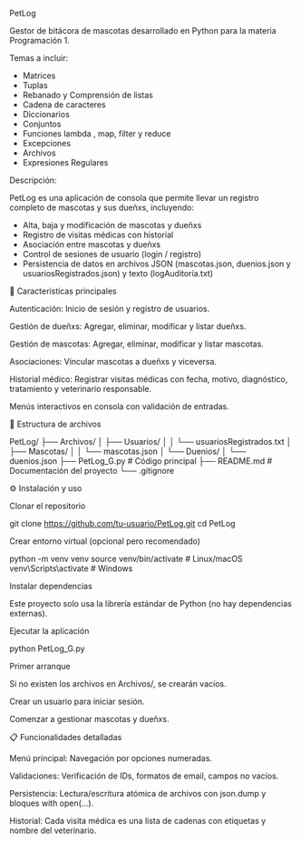 PetLog

Gestor de bitácora de mascotas desarrollado en Python para la materia Programación 1.

Temas a incluir:
- Matrices
- Tuplas
- Rebanado y Comprensión de listas
- Cadena de caracteres
- Diccionarios
- Conjuntos
- Funciones lambda , map, filter y reduce
- Excepciones
- Archivos
- Expresiones Regulares

Descripción:

PetLog es una aplicación de consola que permite llevar un registro completo de mascotas y sus dueñxs, incluyendo:
- Alta, baja y modificación de mascotas y dueñxs
- Registro de visitas médicas con historial
- Asociación entre mascotas y dueñxs
- Control de sesiones de usuario (login / registro)
- Persistencia de datos en archivos JSON (mascotas.json, duenios.json y usuariosRegistrados.json) y texto (logAuditoría.txt)

🚀 Características principales

Autenticación: Inicio de sesión y registro de usuarios.

Gestión de dueñxs: Agregar, eliminar, modificar y listar dueñxs.

Gestión de mascotas: Agregar, eliminar, modificar y listar mascotas.

Asociaciones: Vincular mascotas a dueñxs y viceversa.

Historial médico: Registrar visitas médicas con fecha, motivo, diagnóstico, tratamiento y veterinario responsable.

Menús interactivos en consola con validación de entradas.

📂 Estructura de archivos

PetLog/
├── Archivos/
│   ├── Usuarios/
│   │   └── usuariosRegistrados.txt
│   ├── Mascotas/
│   │   └── mascotas.json
│   └── Duenios/
│       └── duenios.json
├── PetLog_G.py            # Código principal
├── README.md             # Documentación del proyecto
└── .gitignore

⚙️ Instalación y uso

Clonar el repositorio

git clone https://github.com/tu-usuario/PetLog.git
cd PetLog

Crear entorno virtual (opcional pero recomendado)

python -m venv venv
source venv/bin/activate   # Linux/macOS
venv\Scripts\activate    # Windows

Instalar dependencias

Este proyecto solo usa la librería estándar de Python (no hay dependencias externas).

Ejecutar la aplicación

python PetLog_G.py

Primer arranque

Si no existen los archivos en Archivos/, se crearán vacíos.

Crear un usuario para iniciar sesión.

Comenzar a gestionar mascotas y dueñxs.

📋 Funcionalidades detalladas

Menú principal: Navegación por opciones numeradas.

Validaciones: Verificación de IDs, formatos de email, campos no vacíos.

Persistencia: Lectura/escritura atómica de archivos con json.dump y bloques with open(...).

Historial: Cada visita médica es una lista de cadenas con etiquetas y nombre del veterinario.

